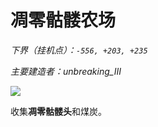 # 凋零骷髅农场

*下界（挂机点）：`-556, +203, +235`*

*主要建造者：unbreaking_III*

![](https://i.ibb.co/3FvTk6n/image.jpg)

收集**凋零骷髅头**和煤炭。
